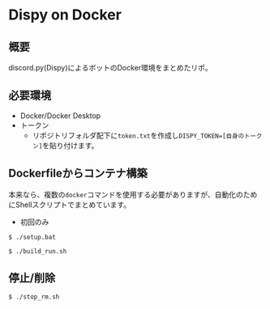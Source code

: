 # Dispy on Docker
## 概要
discord.py(Dispy)によるボットのDocker環境をまとめたリポ。

## 必要環境
- Docker/Docker Desktop
- トークン
    - リポジトリフォルダ配下に`token.txt`を作成し`DISPY_TOKEN=[自身のトークン]`を貼り付けます。

## Dockerfileからコンテナ構築
本来なら、複数の`docker`コマンドを使用する必要がありますが、自動化のためにShellスクリプトでまとめています。
- 初回のみ
```shell
$ ./setup.bat
```

```shell
$ ./build_run.sh
```

## 停止/削除
```shell
$ ./stop_rm.sh
```